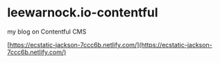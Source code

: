# leewarnock.io-contentful
my blog on Contentful CMS

[https://ecstatic-jackson-7ccc6b.netlify.com/](https://ecstatic-jackson-7ccc6b.netlify.com/)
